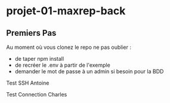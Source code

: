 # projet-01-maxrep-back

## Premiers Pas

Au moment où vous clonez le repo ne pas oublier : 

- de taper npm install
- de recréer le .env à partir de l'exemple
- demander le mot de passe à un admin si besoin pour la BDD

Test SSH Antoine


Test Connection Charles 